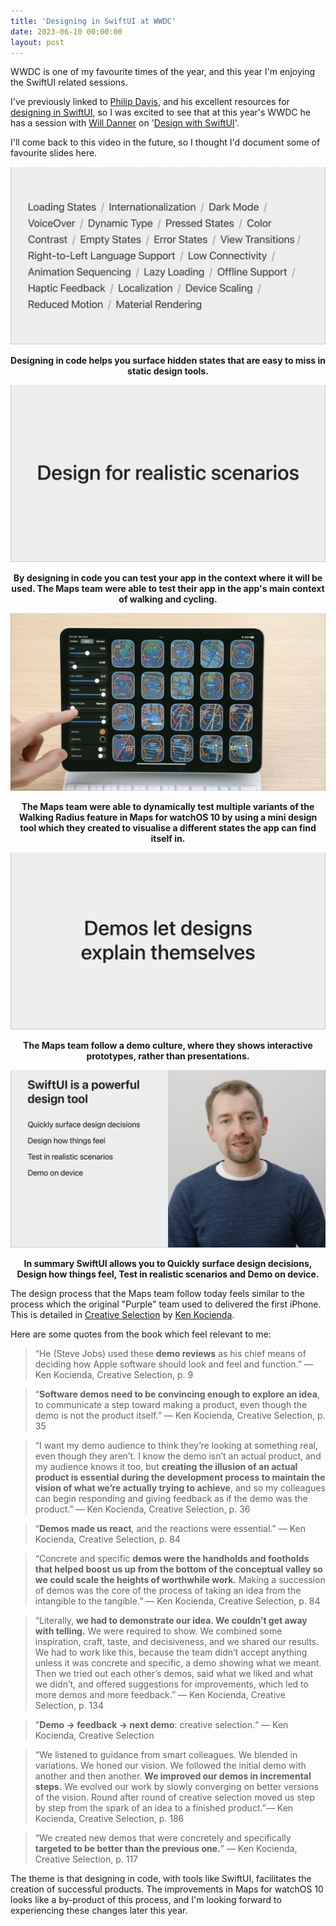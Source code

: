```yaml
---
title: 'Designing in SwiftUI at WWDC'
date: 2023-06-10 00:00:00
layout: post
---
```


WWDC is one of my favourite times of the year, and this year I'm enjoying the SwiftUI related sessions. 

I've previously linked to [Philip Davis](https://philipcdavis.com/writing/designing-in-swiftui?ref=heydesigner), and his excellent resources for [designing in SwiftUI](https://swiftui.design/guide), so I was excited to see that at this year's WWDC he has a session with [Will Danner](https://www.linkedin.com/in/willdanner/) on '[Design with SwiftUI](https://developer.apple.com/wwdc23/10115)'. 

I'll come back to this video in the future, so I thought I'd document some of favourite slides here. 

![](/images/posts/IMG_3507.jpeg)
<figcaption align = "center"><b>Designing in code helps you surface hidden states that are easy to miss in static design tools.</b></figcaption>

![](/images/posts/IMG_3508.jpeg)
<figcaption align = "center"><b>By designing in code you can test your app in the context where it will be used. The Maps team were able to test their app in the app's main context of walking and cycling. </b></figcaption>

![](/images/posts/IMG_3509.jpeg)
<figcaption align = "center"><b>The Maps team were able to dynamically test multiple variants of the Walking Radius feature in Maps for watchOS 10 by using a mini design tool which they created to visualise a different states the app can find itself in.</b></figcaption>

![](/images/posts/IMG_3510.jpeg)
<figcaption align = "center"><b>The Maps team follow a demo culture, where they shows interactive prototypes, rather than presentations.</b></figcaption>

![](/images/posts/IMG_3511.jpeg)
<figcaption align = "center"><b> In summary SwiftUI allows you to Quickly surface design decisions, Design how things feel, Test in realistic scenarios and Demo on device.</b></figcaption>


The design process that the Maps team follow today feels similar to the process which the original "Purple" team used to delivered the first iPhone. This is detailed in [Creative Selection](https://books.apple.com/ie/book/creative-selection/id1403408298) by [Ken Kocienda](https://www.linkedin.com/in/kenkocienda/).

Here are some quotes from the book which feel relevant to me:

> “He (Steve Jobs) used these **demo reviews** as his chief means of deciding how Apple software should look and feel and function.” ― Ken Kocienda, Creative Selection, p. 9
> 

> “**Software demos need to be convincing enough to explore an idea**, to communicate a step toward making a product, even though the demo is not the product itself.” ― Ken Kocienda, Creative Selection, p. 35
> 

> “I want my demo audience to think they’re looking at something real, even though they aren’t. I know the demo isn’t an actual product, and my audience knows it too, but **creating the illusion of an actual product is essential during the development process to maintain the vision of what we’re actually trying to achieve**, and so my colleagues can begin responding and giving feedback as if the demo was the product.” ― Ken Kocienda, Creative Selection, p. 36
> 

> “**Demos made us react**, and the reactions were essential.” ― Ken Kocienda, Creative Selection, p. 84
> 

> “Concrete and specific **demos were the handholds and footholds that helped boost us up from the bottom of the conceptual valley so we could scale the heights of worthwhile work.** Making a succession of demos was the core of the process of taking an idea from the intangible to the tangible.” ― Ken Kocienda, Creative Selection, p. 84
>  

> “Literally, **we had to demonstrate our idea. We couldn’t get away with telling.** We were required to show. We combined some inspiration, craft, taste, and decisiveness, and we shared our results. We had to work like this, because the team didn’t accept anything unless it was concrete and specific, a demo showing what we meant. Then we tried out each other’s demos, said what we liked and what we didn’t, and offered suggestions for improvements, which led to more demos and more feedback.” ― Ken Kocienda, Creative Selection, p. 134
> 

> "**Demo -> feedback -> next demo**: creative selection.“ ― Ken Kocienda, Creative Selection
> 

> “We listened to guidance from smart colleagues. We blended in variations. We honed our vision. We followed the initial demo with another and then another. **We improved our demos in incremental steps.** We evolved our work by slowly converging on better versions of the vision. Round after round of creative selection moved us step by step from the spark of an idea to a finished product.”― Ken Kocienda, Creative Selection, p. 186
> 

> “We created new demos that were concretely and specifically **targeted to be better than the previous one.**” ― Ken Kocienda, Creative Selection, p. 117
>  

The theme is that designing in code, with tools like SwiftUI, facilitates the creation of successful products. The improvements in Maps for watchOS 10 looks like a by-product of this process, and I'm looking forward to experiencing these changes later this year.  